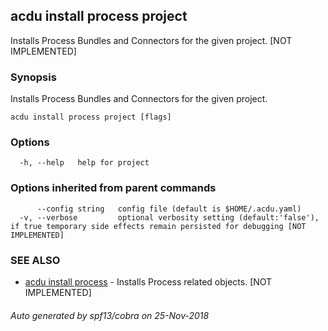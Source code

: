 ## acdu install process project

Installs Process Bundles and Connectors for the given project. [NOT IMPLEMENTED]

### Synopsis

Installs Process Bundles and Connectors for the given project.

```
acdu install process project [flags]
```

### Options

```
  -h, --help   help for project
```

### Options inherited from parent commands

```
      --config string   config file (default is $HOME/.acdu.yaml)
  -v, --verbose         optional verbosity setting (default:'false'), if true temporary side effects remain persisted for debugging [NOT IMPLEMENTED]
```

### SEE ALSO

* [acdu install process](acdu_install_process.md)	 - Installs Process related objects. [NOT IMPLEMENTED]

###### Auto generated by spf13/cobra on 25-Nov-2018
